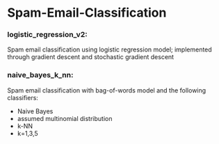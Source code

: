 # Spam-Email-Classification

### logistic_regression_v2:
Spam email classification using logistic regression model; implemented through gradient descent and stochastic gradient descent

### naive_bayes_k_nn:
Spam email classification with bag-of-words model and the following classifiers:
- Naive Bayes 
- assumed multinomial distribution
- k-NN
- k=1,3,5
